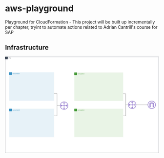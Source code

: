 # aws-playground
Playground for CloudFormation - This project will be built up incrementally per chapter, tryint to automate actions related to Adrian Cantrill's course for SAP

## Infrastructure
![alt text](10_Infrastructure/aws-playground-infrastructure.jpg "Infra")



